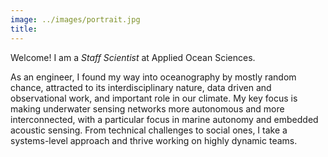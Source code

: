 ```yaml
---
image: ../images/portrait.jpg
title:
---
```


Welcome! I am a _Staff Scientist_ at Applied Ocean Sciences.

As an engineer, I found my way into oceanography by mostly random chance, attracted to its interdisciplinary nature, data driven and observational work, and important role in our climate. My key focus is making underwater sensing networks more autonomous and more interconnected, with a particular focus in marine autonomy and embedded acoustic sensing. From technical challenges to social ones, I take a systems-level approach and thrive working on highly dynamic teams.